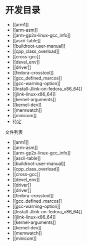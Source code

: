 # 开发目录

* [[arm1]]
* [[arm-asm]]
* [[arm-gp2x-linux-gcc_info]]
* [[ascii-table]]
* [[buildroot-user-manual]]
* [[cpp_class_overload]]
* [[cross-gcc]]
* [[devel_env]]
* [[driver]]
* [[fedora-crosstool]]
* [[gcc_defined_marcos]]
* [[gcc-warning-option]]
* [[Install-Jlink-on-fedora_x86_64]]
* [[jlink-linux-x86_64]]
* [[kernel-arguments]]
* [[kernel-dev]]
* [[memwatch]]
* [[minicom]]
* 待定

文件列表 

* [[arm1]]
* [[arm-asm]]
* [[arm-gp2x-linux-gcc_info]]
* [[ascii-table]]
* [[buildroot-user-manual]]
* [[cpp_class_overload]]
* [[cross-gcc]]
* [[devel_env]]
* [[driver]]
* [[driver]]
* [[fedora-crosstool]]
* [[gcc_defined_marcos]]
* [[gcc-warning-option]]
* [[Install-Jlink-on-fedora_x86_64]]
* [[jlink-linux-x86_64]]
* [[kernel-arguments]]
* [[kernel-dev]]
* [[memwatch]]
* [[minicom]]

